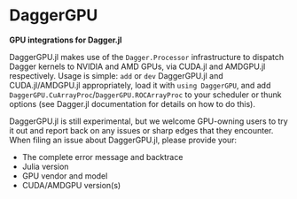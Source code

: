 # DaggerGPU

**GPU integrations for Dagger.jl**

DaggerGPU.jl makes use of the `Dagger.Processor` infrastructure to dispatch Dagger kernels to NVIDIA and AMD GPUs, via CUDA.jl and AMDGPU.jl respectively. Usage is simple: `add` or `dev` DaggerGPU.jl and CUDA.jl/AMDGPU.jl appropriately, load it with `using DaggerGPU`, and add `DaggerGPU.CuArrayProc`/`DaggerGPU.ROCArrayProc` to your scheduler or thunk options (see Dagger.jl documentation for details on how to do this).

DaggerGPU.jl is still experimental, but we welcome GPU-owning users to try it out and report back on any issues or sharp edges that they encounter. When filing an issue about DaggerGPU.jl, please provide your:
- The complete error message and backtrace
- Julia version
- GPU vendor and model
- CUDA/AMDGPU version(s)
